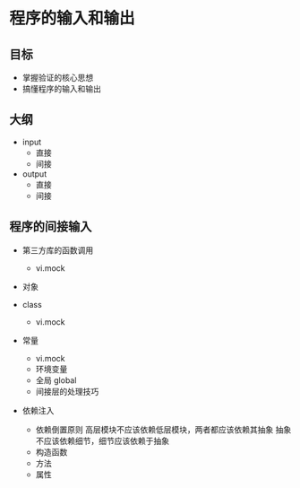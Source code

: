 # 程序的输入和输出

## 目标

- 掌握验证的核心思想
- 搞懂程序的输入和输出

## 大纲

- input
  - 直接
  - 间接
- output
  - 直接
  - 间接

## 程序的间接输入

- 第三方库的函数调用

  - vi.mock

- 对象

- class

  - vi.mock

- 常量

  - vi.mock

  * 环境变量
  * 全局 global
  * 间接层的处理技巧

- 依赖注入
  - 依赖倒置原则
    高层模块不应该依赖低层模块，两者都应该依赖其抽象
    抽象不应该依赖细节，细节应该依赖于抽象
  * 构造函数
  * 方法
  * 属性
